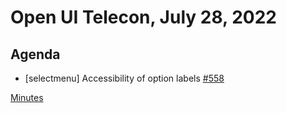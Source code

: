 # Open UI Telecon, July 28, 2022

## Agenda

- [selectmenu] Accessibility of option labels [#558](https://github.com/openui/open-ui/issues/558)

[Minutes](https://www.w3.org/2022/07/28-openui-minutes.html)

